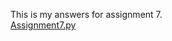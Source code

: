 This is my answers for assignment 7.<br />
[Assignment7.py](https://github.com/VKYMSC/PSYCH403/blob/main/Assignment%207/Assignment7.py)
